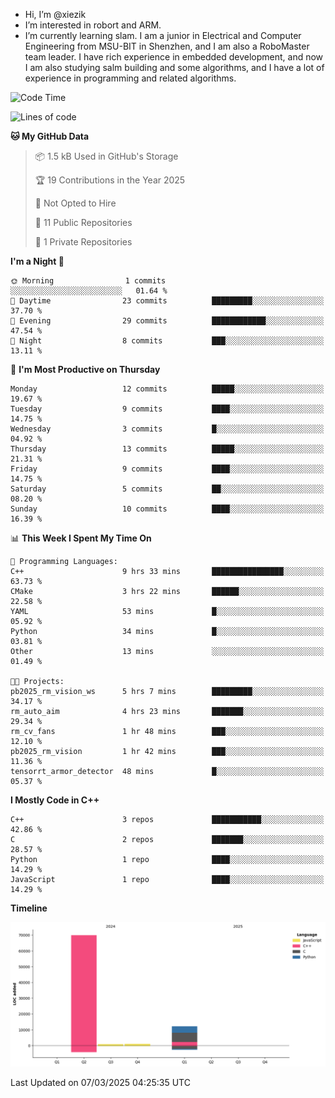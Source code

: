 -  Hi, I’m @xiezik
-  I’m interested in robort and ARM.
-  I’m currently learning slam.
I am a junior in Electrical and Computer Engineering from MSU-BIT in Shenzhen, and I am also a RoboMaster team leader.
I have rich experience in embedded development, and now I am also studying salm building and some algorithms, and I have a lot of experience in programming and related algorithms.

<!---
xiezik/xiezik is a ✨ special ✨ repository because its `README.md` (this file) appears on your GitHub profile.
You can click the Preview link to take a look at your changes.
--->


<!--START_SECTION:waka-->
![Code Time](http://img.shields.io/badge/Code%20Time-101%20hrs%2028%20mins-blue)

![Lines of code](https://img.shields.io/badge/From%20Hello%20World%20I%27ve%20Written-83.8%20thousand%20lines%20of%20code-blue)

**🐱 My GitHub Data** 

> 📦 1.5 kB Used in GitHub's Storage 
 > 
> 🏆 19 Contributions in the Year 2025
 > 
> 🚫 Not Opted to Hire
 > 
> 📜 11 Public Repositories 
 > 
> 🔑 1 Private Repositories 
 > 
**I'm a Night 🦉** 

```text
🌞 Morning                1 commits           ░░░░░░░░░░░░░░░░░░░░░░░░░   01.64 % 
🌆 Daytime                23 commits          █████████░░░░░░░░░░░░░░░░   37.70 % 
🌃 Evening                29 commits          ████████████░░░░░░░░░░░░░   47.54 % 
🌙 Night                  8 commits           ███░░░░░░░░░░░░░░░░░░░░░░   13.11 % 
```
📅 **I'm Most Productive on Thursday** 

```text
Monday                   12 commits          █████░░░░░░░░░░░░░░░░░░░░   19.67 % 
Tuesday                  9 commits           ████░░░░░░░░░░░░░░░░░░░░░   14.75 % 
Wednesday                3 commits           █░░░░░░░░░░░░░░░░░░░░░░░░   04.92 % 
Thursday                 13 commits          █████░░░░░░░░░░░░░░░░░░░░   21.31 % 
Friday                   9 commits           ████░░░░░░░░░░░░░░░░░░░░░   14.75 % 
Saturday                 5 commits           ██░░░░░░░░░░░░░░░░░░░░░░░   08.20 % 
Sunday                   10 commits          ████░░░░░░░░░░░░░░░░░░░░░   16.39 % 
```


📊 **This Week I Spent My Time On** 

```text
💬 Programming Languages: 
C++                      9 hrs 33 mins       ████████████████░░░░░░░░░   63.73 % 
CMake                    3 hrs 22 mins       ██████░░░░░░░░░░░░░░░░░░░   22.58 % 
YAML                     53 mins             █░░░░░░░░░░░░░░░░░░░░░░░░   05.92 % 
Python                   34 mins             █░░░░░░░░░░░░░░░░░░░░░░░░   03.81 % 
Other                    13 mins             ░░░░░░░░░░░░░░░░░░░░░░░░░   01.49 % 

🐱‍💻 Projects: 
pb2025_rm_vision_ws      5 hrs 7 mins        █████████░░░░░░░░░░░░░░░░   34.17 % 
rm_auto_aim              4 hrs 23 mins       ███████░░░░░░░░░░░░░░░░░░   29.34 % 
rm_cv_fans               1 hr 48 mins        ███░░░░░░░░░░░░░░░░░░░░░░   12.10 % 
pb2025_rm_vision         1 hr 42 mins        ███░░░░░░░░░░░░░░░░░░░░░░   11.36 % 
tensorrt_armor_detector  48 mins             █░░░░░░░░░░░░░░░░░░░░░░░░   05.37 % 
```

**I Mostly Code in C++** 

```text
C++                      3 repos             ███████████░░░░░░░░░░░░░░   42.86 % 
C                        2 repos             ███████░░░░░░░░░░░░░░░░░░   28.57 % 
Python                   1 repo              ████░░░░░░░░░░░░░░░░░░░░░   14.29 % 
JavaScript               1 repo              ████░░░░░░░░░░░░░░░░░░░░░   14.29 % 
```



**Timeline**

![Lines of Code chart](https://raw.githubusercontent.com/xiezik/xiezik/main/assets/bar_graph.png)


 Last Updated on 07/03/2025 04:25:35 UTC
<!--END_SECTION:waka-->

<!--
**LihanChen2004/LihanChen2004** is a ✨ _special_ ✨ repository because its `README.md` (this file) appears on your GitHub profile.

Here are some ideas to get you started:

- 🔭 I’m currently working on ...
- 🌱 I’m currently learning ...
- 👯 I’m looking to collaborate on ...
- 🤔 I’m looking for help with ...
- 💬 Ask me about ...
- 📫 How to reach me: ...
- 😄 Pronouns: ...
- ⚡ Fun fact: ...
-->

